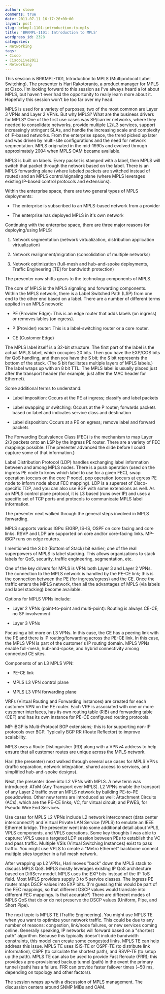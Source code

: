```yaml
---
author: slowe
comments: true
date: 2011-07-11 16:17:26+00:00
layout: post
slug: brkmpl-1101-introduction-to-mpls
title: 'BRKMPL-1101: Introduction to MPLS'
wordpress_id: 2328
categories:
- Networking
tags:
- Cisco
- CiscoLive2011
- Networking
---
```


This session is BRKMPL-1101, Introduction to MPLS (Multiprotocol Label Switching). The presenter is Hari Rakotoranto, a product manager for MPLS at Cisco. I'm looking forward to this session as I've always heard a lot about MPLS, but haven't ever had the opportunity to really learn more about it. Hopefully this session won't be too far over my head.

MPLS is used for a variety of purposes; two of the most common are Layer 3 VPNs and Layer 2 VPNs. But why MPLS? What are the business drivers for MPLS? One of the first use cases was SP/carrier networks, where they needed to consolidate networks, provide multiple L2/L3 services, support increasingly stringent SLAs, and handle the increasing scale and complexity of IP-based networks. From the enterprise space, the trend picked up later and was driven by multi-site configurations and the need for network segmentation. MPLS originated in the mid-1990s and evolved through approximately 2004 when MPLS OAM became available.

MPLS is built on labels. Every packet is stamped with a label, then MPLS will switch that packet through the network based on the label. There is an MPLS forwarding plane (where labeled packets are switched instead of routed) and an MPLS control/signaling plane (where MPLS leverages existing IP-based control protocols and extensions).

Within the enterprise space, there are two general types of MPLS deployments:

* The enterprise is subscribed to an MPLS-based network from a provider

* The enterprise has deployed MPLS in it's own network

Continuing with the enterprise space, there are three major reasons for deploying/using MPLS:

1. Network segmentation (network virtualization, distribution application virtualization)

2. Network realignment/migration (consolidation of multiple networks)

3. Network optimization (full-mesh and hub-and-spoke deployments, Traffic Engineering [TE] for bandwidth protection)

The presenter now shifts gears to the technology components of MPLS.

The core of MPLS is the MPLS signaling and forwarding components. Within the MPLS network, there is a Label Switched Path (LSP) from one end to the other end based on a label. There are a number of different terms applied in an MPLS network:

* PE (Provider Edge): This is an edge router that adds labels (on ingress) or removes lables (on egress).

* P (Provider) router: This is a label-switching router or a core router.

* CE (Customer Edge)

The MPLS label itself is a 32-bit structure. The first part of the label is the actual MPLS label, which occupies 20 bits. Then you have the EXP/COS bits for QoS handling, and then you have the S bit; the S bit represents the bottom of the stack. (The S bit facilitates multiple layers of MPLS labels.) The label wraps up with an 8 bit TTL. The MPLS label is usually placed just after the transport header (for example, just after the MAC header for Ethernet).

Some additional terms to understand:

* Label imposition: Occurs at the PE at ingress; classify and label packets

* Label swapping or switching: Occurs at the P router; forwards packets based on label and indicates service class and destination

* Label disposition: Occurs at a PE on egress; remove label and forward packets

The Forwarding Equivalence Class (FEC) is the mechanism to map Layer 2/3 packets onto an LSP by the ingress PE router. There are a variety of FEC mappings possible. (The presenter advanced the slide before I could capture some of that information.)

Label Distribution Protocol (LDP) handles exchanging label information between and among MPLS nodes. There is a push operation (used on the ingress PE node to know which label to use for a given FEC), swap operation (occurs on the core P node), pop operation (occurs at egress PE node to inform node about FEC mapping). LDP is a superset of Cisco-specific TDP, and you can also use BGP with some extensions as well. As an MPLS control plane protocol, it is L3 based (runs over IP) and uses a specific set of TCP ports and protocols to communicate MPLS label information.

The presenter next walked through the general steps involved in MPLS forwarding.

MPLS supports various IGPs: EIGRP, IS-IS, OSPF on core facing and core links. RSVP and LDP are supported on core and/or core-facing links. MP-iBGP runs on edge routers.

I mentioned the S bit (Bottom of Stack) bit earlier; one of the real superpowers of MPLS is label stacking. This allows organizations to stack labels for QoS, security, traffic engineering, segmentation, etc.

One of the key drivers for MPLS is VPN: both Layer 3 and Layer 2 VPNs. The connection to the MPLS network is handled by the PE-CE link; this is the connection between the PE (for ingress/egress) and the CE. Once the traffic enters the MPLS network, then all the advantages of MPLS (via labels and label stacking) become available.

Options for MPLS VPNs include:

* Layer 2 VPNs (point-to-point and multi-point): Routing is always CE-CE; no SP involvement

* Layer 3 VPNs

Focusing a bit more on L3 VPNs. In this case, the CE has a peering link with the PE and there is IP routing/forwarding across the PE-CE link. In this case, the MPLS VPN is part of the customer's IP routing domain. MPLS VPNs enable full-mesh, hub-and-spoke, and hybrid connectivity among connected CE sites.

Components of an L3 MPLS VPN:

* PE-CE link

* MPLS L3 VPN control plane

* MPLS L3 VPN forwarding plane

VRFs (Virtual Routing and Forwarding instances) are created for each customer VPN on the PE router. Each VRF is associated with one or more customer interfaces, has its own routing table (RIB) and forwarding table (CEF) and has its own instance for PE-CE configured routing protocols.

MP-iBGP is Multi-Protocol BGP extensions; this is for supporting non-IP protocols over BGP. Typically BGP RR (Route Reflector) to improve scalability.

MPLS uses a Route Distinguisher (RD) along with a VPNv4 address to help ensure that all customer routes are unique across the MPLS network.

Hari (the presenter) next walked through several use cases for MPLS VPNs (traffic separation, network integration, shared access to services, and simplified hub-and-spoke designs).

Next, the presenter dove into L2 VPNs with MPLS. A new term was introduced: AToM (Any Transport over MPLS). L2 VPNs enable the transport of any Layer 2 traffic over an MPLS network by building PE-to-PE pseudowires. Other new terms are introduced as well: Attachment Circuits (ACs), which are the PE-CE links; VC, for virtual circuit; and PWES, for Pseudo Wire End Services.

Use cases for MPLS L2 VPNs include L2 network interconnect (data center interconnect?) and Virtual Private LAN Service (VPLS) to emulate an IEEE Ethernet bridge. The presenter went into some additional detail about VPLS, VPLS components, and VPLS operations. Some key thoughts I was able to capture: VPLS uses a targeted LDP session between PEs to establish the VC and pass traffic. Multiple VSIs (Virtual Switching Instances) exist to pass traffic. You might use VPLS to create a "Metro Ethernet" backbone connect multiple sites together in a full mesh network.

After wrapping up L2 VPNs, Hari moves "back" down the MPLS stack to discuss MPLS QoS. MPLS mostly leverages existing IP QoS architecture based on DiffServ model. MPLS uses the EXP bits instead of the IP ToS field. Most MPLS providers supply 3 to 5 service classes. The ingress PE router maps DSCP values into EXP bits. (I'm guessing this would be part of the FEC mappings, so that different DSCP values would translate into different FEC mappings. Is that accurate?) There are different modes of MPLS QoS that do or do not preserve the DSCP values (Uniform, Pipe, and Short Pipe).

The next topic is MPLS TE (Traffic Engineering). You might use MPLS TE when you want to optimize your network traffic. This could be due to any number of reasons: congestion, link/node failures, or new services coming online. Generally speaking, IP networks will forward based on a "shortest path" algorithm. Because this typically doesn't include bandwidth constraints, this model can create some congested links. MPLS TE can help address this issue. MPLS TE uses ISIS-TE or OSPF-TE (to distribute link information), CSPF (to calculate the shortest path), and RSVP-TE (to setup up the path). MPLS TE can also be used to provide Fast Reroute (FRR); this provides a pre-provisioned backup tunnel (path) in the event the primary tunnel (path) has a failure. FRR can provide faster failover times (~50 ms, depending on topology and other factors).

The session wraps up with a discussion of MPLS management. The discussion centers around SNMP MIBs and OAM.
